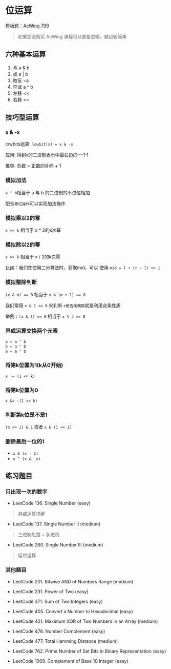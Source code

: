 # 位运算

模板题：[AcWing 799](https://www.acwing.com/activity/content/problem/content/835/1/)

> 如果您没购买 AcWing 课程可以直接忽略，题目较简单

## 六种基本运算

1. 与  a & b
2. 或 a | b
3. 取反 ~a
4. 异或 a ^ b
5. 左移 <<
6. 右移 >>

## 技巧型运算

### x & -x

lowbits运算: `lowbit(x) = x & -x`

应用: 得到x的二进制表示中最右边的一个1

推导: 负数 = 正数的补码 + 1

### 模拟加法

`a ^ b`相当于 a 与 b 的二进制的不进位相加

配合`移位操作`可以实现加法操作

### 模拟乘以2的幂

`x << k` 相当于 x * 2的k次幂

### 模拟除以2的幂

`x >> k` 相当于 x / 2的k次幂

比如：我们在使用二分算法时，获取mid，可以 使用 `mid = l + (r - l) >> 1`

### 模拟整除判断

`(x & m) == 0` 相当于 `x % (m + 1) == 0`

我们常用 `x & 1 == 0` 来判断 `x是否是偶数`就是利用此条性质

举例：`(x & 3) == 0` 相当于 `x % 4 == 0`

### 异或运算交换两个元素

```cpp
a = a ^ b
b = a ^ b
a = a ^ b
```

### 将第k位置为1(k从0开始)

`x |= (1 << k)`

### 将第k位置为0

`x &= ~(1 << k)`

### 判断第k位是不是1

`(x >> i) & 1` 或者 `x & (1 << i)`

### 删除最后一位的1

- `x & (x - 1)`
- `x ^ (x & -x)`

## 练习题目

### 只出现一次的数字

- LeetCode 136. Single Number (easy)

> 异或运算求解

- LeetCode 137. Single Number II (medium)

> 三进制思路 + 状态机

- LeetCode 260. Single Number III (medium)

> 低位运算

### 其他题目

- LeetCode 201. Bitwise AND of Numbers Range (medium)

- LeetCode 231. Power of Two (easy)

- LeetCode 371. Sum of Two Integers (easy)

- LeetCode 405. Convert a Number to Hexadecimal (easy)

- LeetCode 421. Maximum XOR of Two Numbers in an Array (medium)

- LeetCode 476. Number Complement (easy)

- LeetCode 477. Total Hamming Distance (medium)

- LeetCode 762. Prime Number of Set Bits in Binary Representation (easy)

- LeetCode 1009. Complement of Base 10 Integer (easy)

